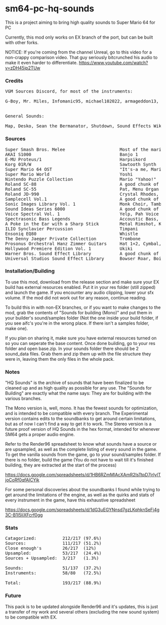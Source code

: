 # sm64-pc-hq-sounds
This is a project aiming to bring high quality sounds to Super Mario 64 for PC

Currently, this mod only works on EX branch of the port, but can be built with other forks.

NOTICE: If you're coming from the channel Unreal, go to this video for a non-crappy comparison video. That guy seriously bitcrunched his audio to make it even harder to differentiate.
https://www.youtube.com/watch?v=zDH45ip2TUw

### Credits


<pre>VGM Sources Discord, for most of the instruments:

G-Boy, Mr. Miles, Infomanic95, michael102022, armageddon13, onion, Liam, Hinzoto, Aqua


General Sounds:

Map, Desko, Sean the Bermanator, Shutdown, Sound Effects Wiki,</pre>


### Sources

<pre>Super Smash Bros. Melee                     Most of the mario voices
AKAI S1000									Banjo 1
E-MU Proteus/1								Harpsikord
Korg 01R/W									Sawtooth Synth
Super Mario 64 OST                          "It's-a me, Mario!"
Super Mario World                           Yoshi
Nintendo Puzzle Collection                  Mario "Yahoo!"
Roland SC-88                                A good chunk of the instruments
Roland SC-55								Pat, Menu Organ
Roland JD-990                               Crystal Rhodes, Lyric Pipe
Samplecell Vol.1                            A good chunk of the instruments
Sonic Images Library Vol. 1                 Monk Choir, Tambourine, Steel Drum
Sound Ideas Series 6000                     A good chunk of the general sounds
Voice Spectral Vol. 1                       Yelp, Pah Voice
Spectrasonic Bass Legends					Accoustic Bass, Funk Bass
A Poke in the Ear with a Sharp Stick        Metal Rimshot, Kick Drum 2, Convolution, Lahna
ILIO Synclavier Percussion					Timpani
Ensoniq EQ80								Whistle
The Denny Jaeger Private Collection			Trombone
Prosonus Orchestral Hanz Zimmer Guitars		Hat 1+2, Cymbal, 
Hollywood Premiere Edition Vol. 1           Ukiki
Warner Bros. Sound Effect Library           A good chunk of the general sounds
Universal Studios Sound Effect Library      Bowser Roar, Boing 1, Boing 2 (Unused), Box Break</pre>


### Installation/Building

To use this mod, download from the release section and make sure your EX build has external resources enabled. Put it in your res folder (still zipped) and launch the game. If you encounter any audio clipping, lower your sfx volume. If the mod did not work out for any reason, continue reading.

To build this in with non-EX branches, or if you want to make changes to the mod, grab the contents of "Sounds for building (Mono)" and put them in your builder's sound/samples folder (Not the one inside your build folder, if you see aifc's you're in the wrong place. If there isn't a samples folder, make one). 

If you plan on sharing it, make sure you have external resources turned on so you can seperate the base content. Once done building, go to your res folder and open base.zip. In your sounds folder there should be 2 sound_data files. Grab them and zip them up with the file structure they were in, leaving them the only files in the whole pack.


### Notes

"HQ Sounds" is the archive of sounds that have been finalized to be cleaned up and as high quality as possible for any use. The "Sounds for Building" are exactly what the name says: They are for building with the various branches.

The Mono version is, well, mono. It has the fewest sounds for optimization, and is intended to be compatible with every branch. The Experimental version contains edits to the soundbanks to get around certain limitations, but as of now I can't find a way to get it to work. The Stereo version is a future proof version of HQ Sounds in the hex format, intended for whenever SM64 gets a proper audio engine.

Refer to the Render96 spreadsheet to know what sounds have a source or are upsampled, as well as the complete listing of every sound in the game. To get the vanilla sounds from the game, go to your sound/samples folder. If there is no folder, build the game (You do not have to wait till it's finished building, they are extracted at the start of the process)

https://docs.google.com/spreadsheets/d/1HB6RZmMlAcXAmR2IsTtpD7jrIylTjoCoRf0qfAICYik

For some personal discoveries about the soundbanks I found while trying to get around the limitations of the engine, as well as the quirks and stats of every instrument in the game, have this exhaustive spreadsheet

https://docs.google.com/spreadsheets/d/1dG3uEGYNnsd7gzLKqhknSeFj4g3C-B1I5IiXFcrf0gg


### Stats

<pre>Catagorized:          212/217 (97.6%)
Sources:              111/217 (51.2%)
Close enough's        26/217  (12%)
Upsampled:            53/217  (24.4%)
Sources + Upsampled:  3/217   (1.3%)

Sounds:               51/137  (37.2%)
Instruments:          58/80   (72.5%)

Total:                193/217 (88.9%)</pre>


### Future

This pack is to be updated alongside Render96 and it's updates, this is just a transfer of my work and several others (excluding the new sound system) to be compatible with EX.